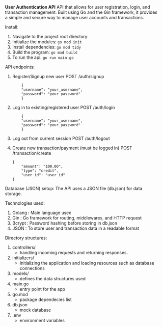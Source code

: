 **User Authentication API**
API that allows for user registration, login, and transaction management. Built using Go and the Gin framework, it provides a simple and secure way to manage user accounts and transactions.

Install:
1. Navigate to the project root directory
2. Initialize the modules:
`go mod init`
3. Install dependencies:
`go mod tidy`
4. Build the program:
`go mod build`
5. To run the api:
`go run main.go`

API endpoints:
1. Register/Signup new user
    POST /auth/signup

    ```
        {
        "username": "your_username",
        "password": "your_password"
        }
    ```

2. Log in to existing/registered user
    POST /auth/login

    ```
        {
        "username": "your_username",
        "password": "your_password"
        }
    ```

3. Log out from current session
    POST /auth/logout

4. Create new transaction/payment (must be logged in)
    POST /transaction/create
    
    ```
    {
        "amount": "100.00",
        "type": "credit",
        "user_id": "user_id"
    }
    ```

Database (JSON) setup:
    The API uses a JSON file (db.json) for data storage.

Technologies used:
1. Golang   : Main language used
2. Gin      : Go framework for routing, middlewares, and HTTP request
3. Bcrypt   : Password hashing before storing in db.json
4. JSON     : To store user and transaction data in a readable format

Directory structures:
1. controllers/
    - handling incoming requests and returning responses.
2. initializers/
    - initializing the application and loading resources such as database connections
3. models/
    - defines the data structures used 
4. main.go
    - entry point for the app
5. go.mod
    - package dependecies list
6. db.json
    - mock database
7. .env
    - environment variables

